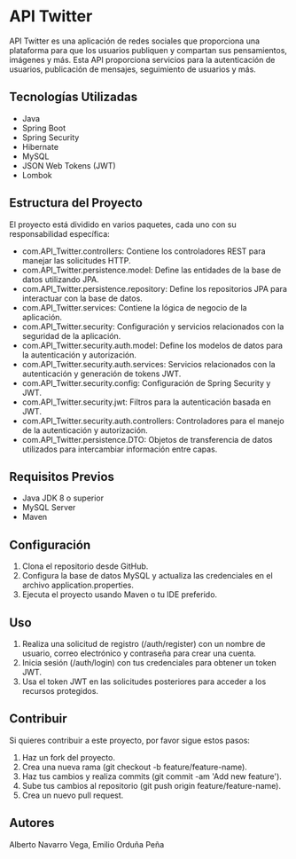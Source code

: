 # API Twitter

API Twitter es una aplicación de redes sociales que proporciona una plataforma para que los usuarios publiquen y compartan sus pensamientos, imágenes y más. Esta API proporciona servicios para la autenticación de usuarios, publicación de mensajes, seguimiento de usuarios y más.

## Tecnologías Utilizadas
- Java
- Spring Boot
- Spring Security
- Hibernate
- MySQL
- JSON Web Tokens (JWT)
- Lombok

## Estructura del Proyecto
El proyecto está dividido en varios paquetes, cada uno con su responsabilidad específica:

- com.API_Twitter.controllers: Contiene los controladores REST para manejar las solicitudes HTTP.
- com.API_Twitter.persistence.model: Define las entidades de la base de datos utilizando JPA.
- com.API_Twitter.persistence.repository: Define los repositorios JPA para interactuar con la base de datos.
- com.API_Twitter.services: Contiene la lógica de negocio de la aplicación.
- com.API_Twitter.security: Configuración y servicios relacionados con la seguridad de la aplicación.
- com.API_Twitter.security.auth.model: Define los modelos de datos para la autenticación y autorización.
- com.API_Twitter.security.auth.services: Servicios relacionados con la autenticación y generación de tokens JWT.
- com.API_Twitter.security.config: Configuración de Spring Security y JWT.
- com.API_Twitter.security.jwt: Filtros para la autenticación basada en JWT.
- com.API_Twitter.security.auth.controllers: Controladores para el manejo de la autenticación y autorización.
- com.API_Twitter.persistence.DTO: Objetos de transferencia de datos utilizados para intercambiar información entre capas.

  
## Requisitos Previos
- Java JDK 8 o superior
- MySQL Server
- Maven

## Configuración
1. Clona el repositorio desde GitHub.
2. Configura la base de datos MySQL y actualiza las credenciales en el archivo application.properties.
3. Ejecuta el proyecto usando Maven o tu IDE preferido.

## Uso
1. Realiza una solicitud de registro (/auth/register) con un nombre de usuario, correo  electrónico y contraseña para crear una cuenta.
2. Inicia sesión (/auth/login) con tus credenciales para obtener un token JWT.
3. Usa el token JWT en las solicitudes posteriores para acceder a los recursos protegidos.
   
## Contribuir
Si quieres contribuir a este proyecto, por favor sigue estos pasos:

1. Haz un fork del proyecto.
2. Crea una nueva rama (git checkout -b feature/feature-name).
3. Haz tus cambios y realiza commits (git commit -am 'Add new feature').
4. Sube tus cambios al repositorio (git push origin feature/feature-name).
5. Crea un nuevo pull request.
   
## Autores
Alberto Navarro Vega, Emilio Orduña Peña


